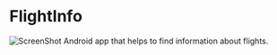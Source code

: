 # FlightInfo
![ScreenShot](https://raw.github.com/ywsggip/FlightInfo/screenshots/screenshots/flightinfo_demo.png)
Android app that helps to find information about flights.
